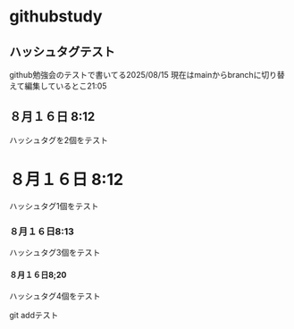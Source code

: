 # githubstudy

## ハッシュタグテスト

github勉強会のテストで書いてる2025/08/15
現在はmainからbranchに切り替えて編集しているとこ21:05
## ８月１６日 8:12
ハッシュタグを2個をテスト
# ８月１６日 8:12
ハッシュタグ1個をテスト
### ８月１６日8:13
ハッシュタグ3個をテスト
#### ８月１６日8;20
ハッシュタグ4個をテスト

git addテスト
